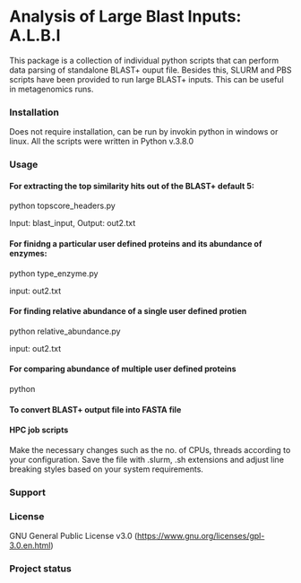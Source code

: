 # Analysis of Large Blast Inputs: A.L.B.I

This package is a collection of individual python scripts that can perform data parsing of standalone BLAST+ ouput file. Besides this, SLURM and PBS scripts have been provided to run large BLAST+ inputs. This can be useful in metagenomics runs.


### Installation

Does not require installation, can be run by invokin python in windows or linux. All the scripts were written in Python v.3.8.0

### Usage

#### For extracting the top similarity hits out of the BLAST+ default 5:

python topscore_headers.py

Input: blast_input, 
Output: out2.txt

#### For finidng a particular user defined proteins and its abundance of enzymes:

python type_enzyme.py

input: out2.txt
  
#### For finding relative abundance of a single user defined protien

python relative_abundance.py

input: out2.txt

#### For comparing abundance of multiple user defined proteins

python 

#### To convert BLAST+ output file into FASTA file




#### HPC job scripts

Make the necessary changes such as the no. of CPUs, threads according to your configuration. Save the file with .slurm, .sh extensions and adjust line breaking styles based on your system requirements. 

### Support


### License

GNU General Public License v3.0 (https://www.gnu.org/licenses/gpl-3.0.en.html)


### Project status


